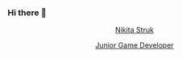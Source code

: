 ### Hi there 👋

<!--
**CyberspyUA/CyberspyUA** is a ✨ _special_ ✨ repository because its `README.md` (this file) appears on your GitHub profile.

Here are some ideas to get you started:

- 🔭 I’m currently working on ...
- 🌱 I’m currently learning ...
- 👯 I’m looking to collaborate on ...
- 🤔 I’m looking for help with ...
- 💬 Ask me about ...
- 📫 How to reach me: ...
- 😄 Pronouns: ...
- ⚡ Fun fact: ...
-->
<p align="center">
  <a href="https://github.com/DenverCoder1">
    Nikita Struk</a>
</p>

<p align="center">
  <!-- Typing SVG by CyberspyUA - https://github.com/CyberspyUA/readme-typing-svg -->
  <a href="https://github.com/DenverCoder1/readme-typing-svg">
    Junior Game Developer
   </a>
</p>
